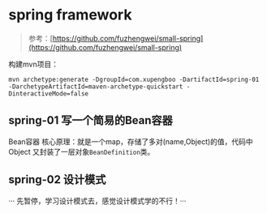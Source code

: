 # spring framework
> 参考：[https://github.com/fuzhengwei/small-spring](https://github.com/fuzhengwei/small-spring)

构建mvn项目：
```shell
mvn archetype:generate -DgroupId=com.xupengboo -DartifactId=spring-01 -DarchetypeArtifactId=maven-archetype-quickstart -DinteractiveMode=false
```

## spring-01 写一个简易的Bean容器

Bean容器 核心原理：就是一个map，存储了多对(name,Object)的值，代码中 Object 又封装了一层对象`BeanDefinition`类。

## spring-02 设计模式


··· 先暂停，学习设计模式去，感觉设计模式学的不行！···

